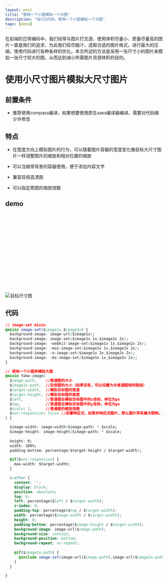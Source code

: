 ```yaml
---
layout: post
title: "使用一个小图模拟一个大图"
description: "纯CSS代码，使用一个小图模拟一个大图"
tags: [memo]
---
```


在前端的日常编码中，我们经常与图片打交道，使用体积尽量小、质量尽量高的图片一直是我们的追求，为此我们绞尽脑汁，选取合适的图片格式，进行最大的压缩，使用代码进行各种各样的优化。本文所述的方法是采用一张尺寸小的图片来模拟一张尺寸较大的图，从而达到减小所需图片资源体积的目的。

# 使用小尺寸图片模拟大尺寸图片

## 前置条件

- 推荐使用compass编译，如果想要使用原生sass编译器编译，需要对代码做少许修改

## 特点

- 在宽度方向上模拟图片的行为，可以随着图片容器的宽度变化像目标大尺寸图片一样调整图片的缩放和相对位置的缩放

- 可以当做带背景的容器使用，便于添加内容文字

- 兼容双倍高清图

- 可以指定原图的缩放倍数

## demo

<div class="container">
  <div class="fake-image"></div>
  <img src="{{ site.url }}/images/fake-a-large-image/target.png" alt="目标尺寸图">
</div>

<style>
.fake-image {
  height: 0;
  width: 100%;
  padding-bottom: 50%;
  max-width: 1200px;
}

.fake-image:after {
  content: '';
  display: block;
  position: absolute;
  top: 0;
  left: 33.33333%;
  z-index: 0;
  padding-top: 8.33333%;
  width: 33.33333%;
  height: 0;
  padding-bottom: 33.33333%;
  background-image: url('/images/events/3t-black/xx.png?1489821175');
  background-size: contain;
  background-position: bottom;
  background-repeat: no-repeat;
  background-image: image-set(url('/images/events/3t-black/xx.png?1489821175') 1x);
  background-image: image-set(url('/images/events/3t-black/xx.png?1489821175') 1x, url('/images/events/3t-black/xx.png?1489821175') 2x);
  background-image: -webkit-image-set(url('/images/events/3t-black/xx.png?1489821175') 1x, url('/images/events/3t-black/xx.png?1489821175') 2x);
  background-image: -moz-image-set(url('/images/events/3t-black/xx.png?1489821175') 1x, url('/images/events/3t-black/xx.png?1489821175') 2x);
  background-image: -o-image-set(url('/images/events/3t-black/xx.png?1489821175') 1x, url('/images/events/3t-black/xx.png?1489821175') 2x);
  background-image: -ms-image-set(url('/images/events/3t-black/xx.png?1489821175') 1x, url('/images/events/3t-black/xx.png?1489821175') 2x);
}
</style>


## 代码

```css
// image-set mixin
@mixin image-set($image1x,$image2x) {
  background-image: image-url($image1x);
  background-image: image-set($image1x 1x,$image2x 2x);
  background-image: -webkit-image-set($image1x 1x,$image2x 2x);
  background-image: -moz-image-set($image1x 1x,$image2x 2x);
  background-image: -o-image-set($image1x 1x,$image2x 2x);
  background-image: -ms-image-set($image1x 1x,$image2x 2x);
}

// 使用一个小图来模拟大图
@mixin fake-image(
  $image-path,    //普通图的大小
  $image2x-path,  //双倍图的大小（如果没有，可以设置为与普通图相同路径）
  $target-width,  //模拟目标图的宽度
  $target-height, //模拟目标图的高度
  $left,          //普通图在模拟目标图中的x坐标，单位为px
  $top,           //普通图在模拟目标图中的y坐标，单位为px
  $scale: 1,      //普通图的缩放倍数
  $not-responsive: false //设置响应式，如果非响应式图片，那么图片将有最大限制，即模拟目标图的宽度
) {

  $image-width: image-width($image-path) * $scale;
  $image-height: image-height($image-path) * $scale;
  
  height: 0;
  width: 100%;
  padding-bottom: percentage($target-height / $target-width);

  @if($not-responsive) {
    max-width: $target-width;
  }

  &:after {
    content: '';
    display: block;
    position: absolute;
    top: 0;
    left: percentage($left / $target-width);
    z-index: 0;
    padding-top: percentage($top / $target-width);
    width: percentage($image-width / $target-width);
    height: 0;
    padding-bottom: percentage($image-height / $target-width);
    background-image: image-url($image-path);
    background-size: contain;
    background-position: bottom;
    background-repeat: no-repeat;
    
    @if($image2x-path) {
      @include image-set(image-url($image-path),image-url($image2x-path));
    }
  }

}
```